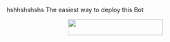 hshhshshshs
The easiest way to deploy this Bot
<p align="center"><a href="https://heroku.com/deploy?template=https://github.com/AuraMoon55/Obito-uchiha"> <img src="https://img.shields.io/badge/Deploy%20To%20Heroku-black?style=for-the-badge&logo=heroku" width="220" height="38.45"/></a></p>
 
